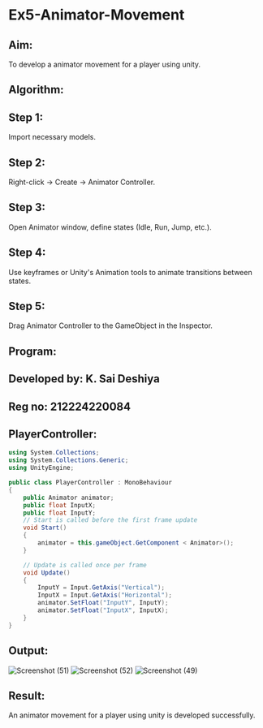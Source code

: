 # Ex5-Animator-Movement
## Aim:
To develop a animator movement for a player using unity.

## Algorithm:
## Step 1: 

Import necessary models.

## Step 2: 

 Right-click -> Create -> Animator Controller.

## Step 3: 

Open Animator window, define states (Idle, Run, Jump, etc.).

## Step 4: 

Use keyframes or Unity's Animation tools to animate transitions between states.

## Step 5: 

Drag Animator Controller to the GameObject in the Inspector.

## Program:

## Developed by: K. Sai Deshiya
## Reg no: 212224220084

## PlayerController:
```c#
using System.Collections;
using System.Collections.Generic;
using UnityEngine;

public class PlayerController : MonoBehaviour
{
    public Animator animator;
    public float InputX;
    public float InputY;
    // Start is called before the first frame update
    void Start()
    {
        animator = this.gameObject.GetComponent < Animator>();
    }

    // Update is called once per frame
    void Update()
    {
        InputY = Input.GetAxis("Vertical");
        InputX = Input.GetAxis("Horizontal");
        animator.SetFloat("InputY", InputY);
        animator.SetFloat("InputX", InputX);
    }
}

```
## Output:
![Screenshot (51)](https://github.com/user-attachments/assets/7886a6c4-6558-4d6a-91f9-0246248655ca)
![Screenshot (52)](https://github.com/user-attachments/assets/226eee71-13ab-4739-98f0-674bbbf818ae)
![Screenshot (49)](https://github.com/user-attachments/assets/1618b8f8-5ab9-4504-a72a-17635e5abf81)


## Result:

An animator movement for a player using unity is developed successfully.


